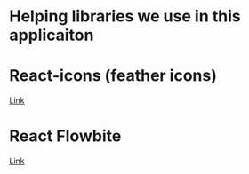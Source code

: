 # Helping libraries we use in this applicaiton

# React-icons (feather icons)
[Link](https://react-icons.github.io/react-icons/icons/fi/)

# React Flowbite
[Link](https://flowbite-react.com/)